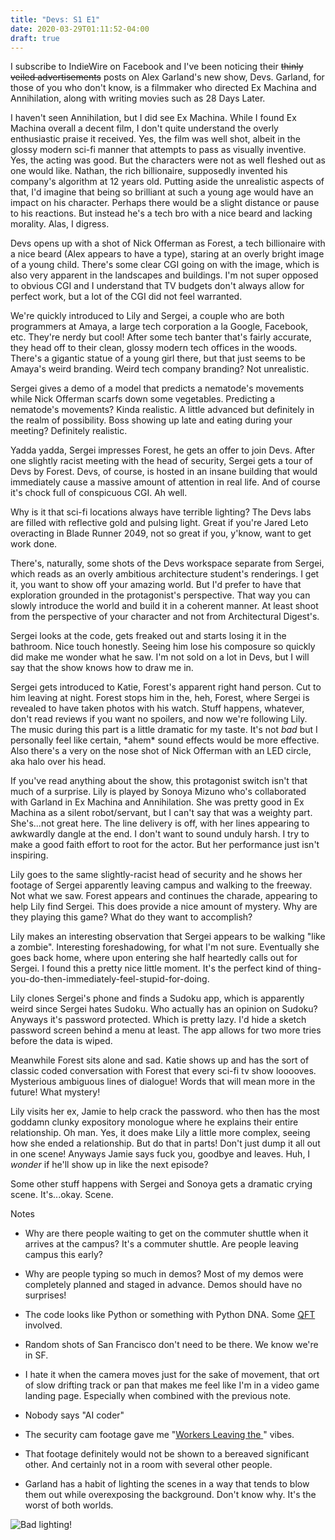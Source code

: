 ```yaml
---
title: "Devs: S1 E1"
date: 2020-03-29T01:11:52-04:00
draft: true
---
```


I subscribe to IndieWire on Facebook and I've been noticing their
~~thinly veiled advertisements~~ posts on Alex Garland's new show,
Devs. Garland, for those of you who don't know, is a filmmaker who
directed Ex Machina and Annihilation, along with writing movies such
as 28 Days Later.

I haven't seen Annihilation, but I did see Ex Machina. While I found
Ex Machina overall a decent film, I don't quite understand the overly
enthusiastic praise it received. Yes, the film was well shot, albeit
in the glossy modern sci-fi manner that attempts to pass as visually
inventive. Yes, the acting was good. But the characters were not as
well fleshed out as one would like. Nathan, the rich billionaire,
supposedly invented his company's algorithm at 12 years old. Putting
aside the unrealistic aspects of that, I'd imagine that being so
brilliant at such a young age would have an impact on his
character. Perhaps there would be a slight distance or pause to his
reactions. But instead he's a tech bro with a nice beard and lacking
morality. Alas, I digress.

Devs opens up with a shot of Nick Offerman as Forest, a tech
billionaire with a nice beard (Alex appears to have a type), staring
at an overly bright image of a young child. There's some clear CGI
going on with the image, which is also very apparent in the landscapes
and buildings. I'm not super opposed to obvious CGI and I understand
that TV budgets don't always allow for perfect work, but a lot of the
 CGI did not feel warranted.

We're quickly introduced to Lily and Sergei, a couple who are both
programmers at Amaya, a large tech corporation a la Google, Facebook,
etc. They're nerdy but cool! After some tech banter that's fairly
accurate, they head off to their clean, glossy modern tech
offices in the woods. There's a gigantic statue of a young girl there,
but that just seems to be Amaya's weird branding. Weird tech company
branding? Not unrealistic.

Sergei gives a demo of a model that predicts a nematode's movements
while Nick Offerman scarfs down some vegetables. Predicting a
nematode's movements? Kinda realistic. A little advanced but definitely
in the realm of possibility. Boss showing up late and eating during
your meeting? Definitely realistic.

Yadda yadda, Sergei impresses Forest, he gets an offer to join
Devs. After one slightly racist meeting with the head of security,
Sergei gets a tour of Devs by Forest. Devs, of course, is hosted in an
insane building that would immediately cause a massive amount of
attention in real life. And of course it's chock full of conspicuous
CGI. Ah well.

Why is it that sci-fi locations always have terrible lighting?  The
Devs labs are filled with reflective gold and pulsing light. Great if
you're Jared Leto overacting in Blade Runner 2049, not so great if
you, y'know, want to get work done.

There's, naturally, some shots of the Devs workspace separate from
Sergei, which reads as an overly ambitious architecture student's
renderings. I get it, you want to show off your amazing world. But I'd
prefer to have that exploration grounded in the protagonist's
perspective. That way you can slowly introduce the world and build it
in a coherent manner. At least shoot from the perspective of your
character and not from Architectural Digest's.

Sergei looks at the code, gets freaked out and starts losing it in the
bathroom. Nice touch honestly. Seeing him lose his composure so
quickly did make me wonder what he saw. I'm not sold on a lot in
Devs, but I will say that the show knows how to draw me in.

Sergei gets introduced to Katie, Forest's apparent right hand
person. Cut to him leaving at night. Forest stops him in the, heh,
Forest, where Sergei is revealed to have taken photos with his
watch. Stuff happens, whatever, don't read reviews if you want no
spoilers, and now we're following Lily. The music during this part is
a little dramatic for my taste. It's not *bad* but I personally feel
like certain, \*ahem\* sound effects would be more effective. Also
there's a very on the nose shot of Nick Offerman with an LED circle,
aka halo over his head.

If you've read anything about the show, this protagonist switch isn't
that much of a surprise. Lily is played by Sonoya Mizuno who's
collaborated with Garland in Ex Machina and Annihilation. She was
pretty good in Ex Machina as a silent robot/servant, but I can't say
that was a weighty part. She's...not great here. The line delivery is
off, with her lines appearing to awkwardly dangle at the end. I don't
want to sound unduly harsh. I try to make a good faith effort to root
for the actor. But her performance just isn't inspiring.

Lily goes to the same slightly-racist head of security and he shows
her footage of Sergei apparently leaving campus and walking to the
freeway. Not what we saw. Forest appears and continues the charade,
appearing to help Lily find Sergei. This does provide a nice amount of
mystery. Why are they playing this game? What do they want to
accomplish?

Lily makes an interesting observation that Sergei appears to be
walking "like a zombie". Interesting foreshadowing, for what I'm not
sure. Eventually she goes back home, where upon entering she half
heartedly calls out for Sergei. I found this a pretty nice little
moment. It's the perfect kind of
thing-you-do-then-immediately-feel-stupid-for-doing.

Lily clones Sergei's phone and finds a Sudoku app, which is apparently
weird since Sergei hates Sudoku. Who actually has an opinion on
Sudoku? Anyways it's password protected. Which is pretty lazy. I'd
hide a sketch password screen behind a menu at least. The app allows
for two more tries before the data is wiped.

Meanwhile Forest sits alone and sad. Katie shows up and has the sort
of classic coded conversation with Forest that every sci-fi tv show
looooves. Mysterious ambiguous lines of dialogue! Words that will mean
more in the future! What mystery!

Lily visits her ex, Jamie to help crack the password. who then has the
most goddamn clunky expository monologue where he explains their
entire relationship. Oh man. Yes, it does make Lily a little more
complex, seeing how she ended a relationship. But do that in parts!
Don't just dump it all out in one scene! Anyways Jamie says fuck you,
goodbye and leaves. Huh, I *wonder* if he'll show up in like the next
episode?

Some other stuff happens with Sergei and Sonoya gets a dramatic crying
scene. It's...okay. Scene.

Notes

- Why are there people waiting to get on the commuter
shuttle when it arrives at the campus? It's a commuter shuttle. Are
people leaving campus this early?

- Why are people typing so much in demos? Most of my demos were
completely planned and staged in advance. Demos should have no
surprises!

- The code looks like Python or something with Python DNA. Some
  [QFT](https://en.wikipedia.org/wiki/Quantum_field_theory) involved.

- Random shots of San Francisco don't need to be there. We know we're
  in SF.

- I hate it when the camera moves just for the sake of movement, that
ort of slow drifting track or pan that makes me feel like I'm in a
video game landing page. Especially when combined with the previous
note.

- Nobody says "AI coder"

- The security cam footage gave me "[Workers Leaving the
](http://www.andrewnormanwilson.com/WorkersGoogleplex.html)"
vibes.

- That footage definitely would not be shown to a bereaved significant
  other. And certainly not in a room with several other people.

- Garland has a habit of lighting the scenes in a way that tends to blow
them out while overexposing the background. Don't know why. It's the
worst of both worlds.

![Bad lighting!](/img/posts/devs-episode-01/01.jpg)

